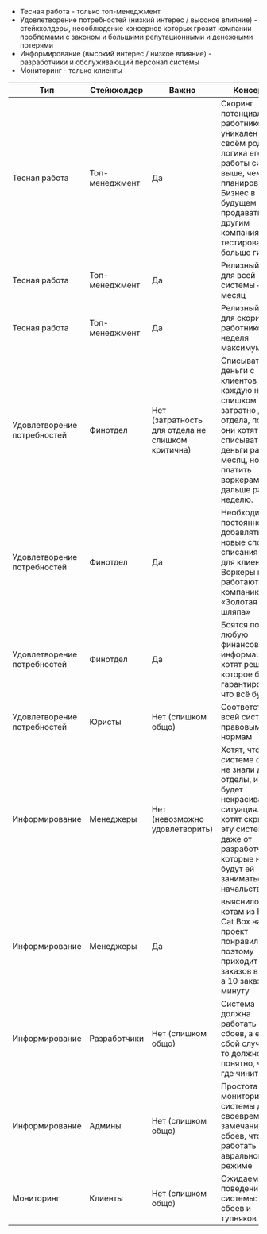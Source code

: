 - Тесная работа - только топ-менеджмент
- Удовлетворение потребностей (низкий интерес / высокое влияние) - стейкхолдеры, несоблюдение консернов которых грозит компании проблемами с законом и большими репутационными и денежными потерями
- Информирование (высокий интерес / низкое влияние) - разработчики и обслуживающий персонал системы
- Мониторинг - только клиенты

Тип|Стейкхолдер|Важно|Консерны
---|---|---|---
Тесная работа|Топ-менеджмент|Да|Скоринг потенциальных работников уникален в своём роде, и логика его работы сильно выше, чем планировалось. Бизнес в будущем хочет продавать его другим компаниям и тестировать больше гипотез
Тесная работа|Топ-менеджмент|Да|Релизный цикл для всей системы — месяц
Тесная работа|Топ-менеджмент|Да|Релизный цикл для скоринга работников — неделя максимум
Удовлетворение потребностей|Финотдел|Нет (затратность для отдела не слишком критична)|Списывать деньги с клиентов каждую неделю слишком затратно для отдела, поэтому они хотят списывать деньги раз в месяц, но платить воркерам и дальше раз в неделю.
Удовлетворение потребностей|Финотдел|Да|Необходимо постоянно добавлять новые способы списания денег для клиентов. Воркеры всегда работают через компанию «Золотая шляпа»
Удовлетворение потребностей|Финотдел|Да|Боятся потерять любую финансовую информацию и хотят решение, которое будет гарантировать, что всё будет ок
Удовлетворение потребностей|Юристы|Нет (слишком общо)|Соответствие всей системы правовым нормам
Информирование|Менеджеры|Нет (невозможно удовлетворить)|Хотят, чтобы о системе ставок не знали другие отделы, иначе будет некрасивая ситуация. Они хотят скрыть эту систему даже от разработчиков, которые не будут ей заниматься, и от начальства
Информирование|Менеджеры|Да|выяснилось, что котам из Happy Cat Box наш проект понравился, поэтому приходит не 10 заказов в день, а 10 заказов в минуту
Информирование|Разработчики|Нет (слишком общо)|Система должна работать без сбоев, а если сбой случается, то должно быть понятно, что и где чинить
Информирование|Админы|Нет (слишком общо)|Простота мониторинга системы для своевременного замечания сбоев, чтобы не работать в авральном режиме
Мониторинг|Клиенты|Нет (слишком общо)|Ожидаемое поведение системы: без сбоев и тупняков
